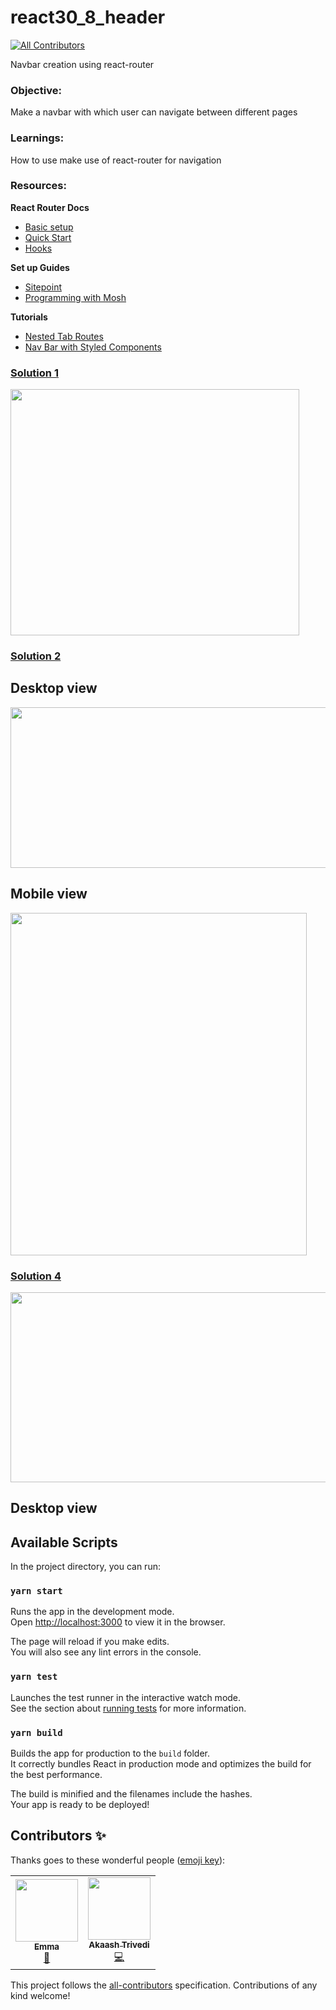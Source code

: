 # react30_8_header

<!-- ALL-CONTRIBUTORS-BADGE:START - Do not remove or modify this section -->

[![All Contributors](https://img.shields.io/badge/all_contributors-2-orange.svg?style=flat-square)](#contributors-)

<!-- ALL-CONTRIBUTORS-BADGE:END -->

Navbar creation using react-router

### Objective:

Make a navbar with which user can navigate between different pages

### Learnings:

How to use make use of react-router for navigation

### Resources:

**React Router Docs**

- [Basic setup](https://reactrouter.com/web/example/basic)
- [Quick Start](https://reactrouter.com/web/guides/quick-start)
- [Hooks](https://reactrouter.com/web/api/Hooks)

**Set up Guides**

- [Sitepoint](https://www.sitepoint.com/react-router-complete-guide/)
- [Programming with Mosh](https://programmingwithmosh.com/react/react-router-add-the-power-of-navigation/)

**Tutorials**

- [Nested Tab Routes](https://www.pluralsight.com/guides/how-to-create-nested-tab-routes-with-react-router)
- [Nav Bar with Styled Components](https://medium.com/dailyjs/how-to-create-a-navigation-bar-with-react-router-styled-components-and-infrastructure-components-e24bee8d31bb)

### [Solution 1](https://github.com/codeclassifiers/react30_8_header/tree/master/solution_1)

<img src="https://res.cloudinary.com/dk22rcdch/image/upload/v1602644746/Blogimages/Screenshot_2020-10-14_at_8.34.53_AM_iekuxc.png" width="462" height="394"/>

### [Solution 2](https://github.com/akaash11/react30_8_header/tree/master/solution_2)

## Desktop view

<img src="https://res.cloudinary.com/akaash/image/upload/v1602749077/Header_desktop_view_txmc8l.png" width="1090" height="257"/>

## Mobile view

<img src="https://res.cloudinary.com/akaash/image/upload/v1602749077/Header_iphone_view_rgl2e3.png" width="474" height="548"/>

### [Solution 4](https://github.com/codeclassifiers/react30_8_header/tree/master/solution_4)

<img src="https://res.cloudinary.com/dk22rcdch/image/upload/v1602919400/Blogimages/sol4_header_m6jcoq.gif" width="540" height="304"/>

## Desktop view

## Available Scripts

In the project directory, you can run:

### `yarn start`

Runs the app in the development mode.<br />
Open [http://localhost:3000](http://localhost:3000) to view it in the browser.

The page will reload if you make edits.<br />
You will also see any lint errors in the console.

### `yarn test`

Launches the test runner in the interactive watch mode.<br />
See the section about [running tests](https://facebook.github.io/create-react-app/docs/running-tests) for more information.

### `yarn build`

Builds the app for production to the `build` folder.<br />
It correctly bundles React in production mode and optimizes the build for the best performance.

The build is minified and the filenames include the hashes.<br />
Your app is ready to be deployed!

## Contributors ✨

Thanks goes to these wonderful people ([emoji key](https://allcontributors.org/docs/en/emoji-key)):

<!-- ALL-CONTRIBUTORS-LIST:START - Do not remove or modify this section -->
<!-- prettier-ignore-start -->
<!-- markdownlint-disable -->
<table>
  <tr>
    <td align="center"><a href="https://github.com/emma-r-slight"><img src="https://avatars0.githubusercontent.com/u/60733989?v=4" width="100px;" alt=""/><br /><sub><b>Emma </b></sub></a><br /><a href="https://github.com/codeclassifiers/react30_8_header/commits?author=emma-r-slight" title="Documentation">📖</a></td>
    <td align="center"><a href="https://github.com/akaash11"><img src="https://avatars1.githubusercontent.com/u/27217463?v=4" width="100px;" alt=""/><br /><sub><b>Akaash Trivedi</b></sub></a><br /><a href="https://github.com/codeclassifiers/react30_8_header/commits?author=akaash11" title="Code">💻</a></td>
  </tr>
</table>

<!-- markdownlint-enable -->
<!-- prettier-ignore-end -->

<!-- ALL-CONTRIBUTORS-LIST:END -->

This project follows the [all-contributors](https://github.com/all-contributors/all-contributors) specification. Contributions of any kind welcome!
